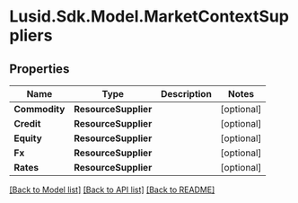 
# Lusid.Sdk.Model.MarketContextSuppliers

## Properties

Name | Type | Description | Notes
------------ | ------------- | ------------- | -------------
**Commodity** | **ResourceSupplier** |  | [optional] 
**Credit** | **ResourceSupplier** |  | [optional] 
**Equity** | **ResourceSupplier** |  | [optional] 
**Fx** | **ResourceSupplier** |  | [optional] 
**Rates** | **ResourceSupplier** |  | [optional] 

[[Back to Model list]](../README.md#documentation-for-models)
[[Back to API list]](../README.md#documentation-for-api-endpoints)
[[Back to README]](../README.md)

